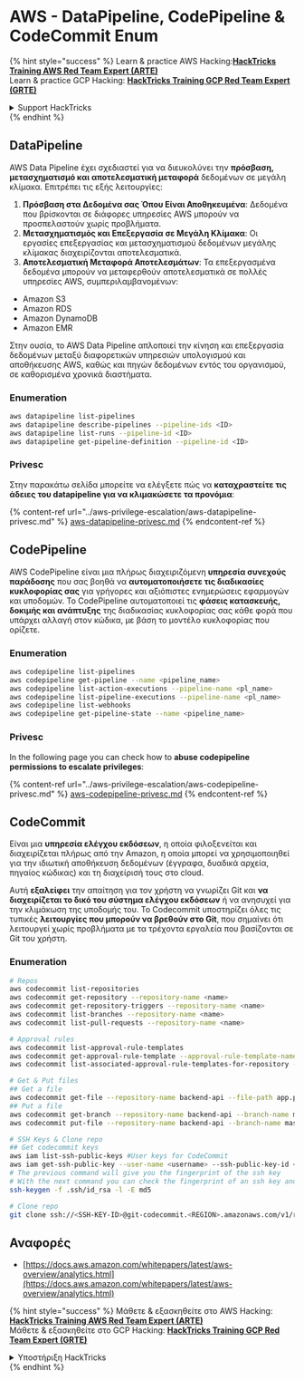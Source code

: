 # AWS - DataPipeline, CodePipeline & CodeCommit Enum

{% hint style="success" %}
Learn & practice AWS Hacking:<img src="../../../.gitbook/assets/image (1) (1) (1) (1).png" alt="" data-size="line">[**HackTricks Training AWS Red Team Expert (ARTE)**](https://training.hacktricks.xyz/courses/arte)<img src="../../../.gitbook/assets/image (1) (1) (1) (1).png" alt="" data-size="line">\
Learn & practice GCP Hacking: <img src="../../../.gitbook/assets/image (2) (1).png" alt="" data-size="line">[**HackTricks Training GCP Red Team Expert (GRTE)**<img src="../../../.gitbook/assets/image (2) (1).png" alt="" data-size="line">](https://training.hacktricks.xyz/courses/grte)

<details>

<summary>Support HackTricks</summary>

* Check the [**subscription plans**](https://github.com/sponsors/carlospolop)!
* **Join the** 💬 [**Discord group**](https://discord.gg/hRep4RUj7f) or the [**telegram group**](https://t.me/peass) or **follow** us on **Twitter** 🐦 [**@hacktricks\_live**](https://twitter.com/hacktricks_live)**.**
* **Share hacking tricks by submitting PRs to the** [**HackTricks**](https://github.com/carlospolop/hacktricks) and [**HackTricks Cloud**](https://github.com/carlospolop/hacktricks-cloud) github repos.

</details>
{% endhint %}

## DataPipeline

AWS Data Pipeline έχει σχεδιαστεί για να διευκολύνει την **πρόσβαση, μετασχηματισμό και αποτελεσματική μεταφορά** δεδομένων σε μεγάλη κλίμακα. Επιτρέπει τις εξής λειτουργίες:

1. **Πρόσβαση στα Δεδομένα σας Όπου Είναι Αποθηκευμένα**: Δεδομένα που βρίσκονται σε διάφορες υπηρεσίες AWS μπορούν να προσπελαστούν χωρίς προβλήματα.
2. **Μετασχηματισμός και Επεξεργασία σε Μεγάλη Κλίμακα**: Οι εργασίες επεξεργασίας και μετασχηματισμού δεδομένων μεγάλης κλίμακας διαχειρίζονται αποτελεσματικά.
3. **Αποτελεσματική Μεταφορά Αποτελεσμάτων**: Τα επεξεργασμένα δεδομένα μπορούν να μεταφερθούν αποτελεσματικά σε πολλές υπηρεσίες AWS, συμπεριλαμβανομένων:
* Amazon S3
* Amazon RDS
* Amazon DynamoDB
* Amazon EMR

Στην ουσία, το AWS Data Pipeline απλοποιεί την κίνηση και επεξεργασία δεδομένων μεταξύ διαφορετικών υπηρεσιών υπολογισμού και αποθήκευσης AWS, καθώς και πηγών δεδομένων εντός του οργανισμού, σε καθορισμένα χρονικά διαστήματα.

### Enumeration
```bash
aws datapipeline list-pipelines
aws datapipeline describe-pipelines --pipeline-ids <ID>
aws datapipeline list-runs --pipeline-id <ID>
aws datapipeline get-pipeline-definition --pipeline-id <ID>
```
### Privesc

Στην παρακάτω σελίδα μπορείτε να ελέγξετε πώς να **καταχραστείτε τις άδειες του datapipeline για να κλιμακώσετε τα προνόμια**:

{% content-ref url="../aws-privilege-escalation/aws-datapipeline-privesc.md" %}
[aws-datapipeline-privesc.md](../aws-privilege-escalation/aws-datapipeline-privesc.md)
{% endcontent-ref %}

## CodePipeline

AWS CodePipeline είναι μια πλήρως διαχειριζόμενη **υπηρεσία συνεχούς παράδοσης** που σας βοηθά να **αυτοματοποιήσετε τις διαδικασίες κυκλοφορίας σας** για γρήγορες και αξιόπιστες ενημερώσεις εφαρμογών και υποδομών. Το CodePipeline αυτοματοποιεί τις **φάσεις κατασκευής, δοκιμής και ανάπτυξης** της διαδικασίας κυκλοφορίας σας κάθε φορά που υπάρχει αλλαγή στον κώδικα, με βάση το μοντέλο κυκλοφορίας που ορίζετε.

### Enumeration
```bash
aws codepipeline list-pipelines
aws codepipeline get-pipeline --name <pipeline_name>
aws codepipeline list-action-executions --pipeline-name <pl_name>
aws codepipeline list-pipeline-executions --pipeline-name <pl_name>
aws codepipeline list-webhooks
aws codepipeline get-pipeline-state --name <pipeline_name>
```
### Privesc

In the following page you can check how to **abuse codepipeline permissions to escalate privileges**:

{% content-ref url="../aws-privilege-escalation/aws-codepipeline-privesc.md" %}
[aws-codepipeline-privesc.md](../aws-privilege-escalation/aws-codepipeline-privesc.md)
{% endcontent-ref %}

## CodeCommit

Είναι μια **υπηρεσία ελέγχου εκδόσεων**, η οποία φιλοξενείται και διαχειρίζεται πλήρως από την Amazon, η οποία μπορεί να χρησιμοποιηθεί για την ιδιωτική αποθήκευση δεδομένων (έγγραφα, δυαδικά αρχεία, πηγαίος κώδικας) και τη διαχείρισή τους στο cloud.

Αυτή **εξαλείφει** την απαίτηση για τον χρήστη να γνωρίζει Git και **να διαχειρίζεται το δικό του σύστημα ελέγχου εκδόσεων** ή να ανησυχεί για την κλιμάκωση της υποδομής του. Το Codecommit υποστηρίζει όλες τις τυπικές **λειτουργίες που μπορούν να βρεθούν στο Git**, που σημαίνει ότι λειτουργεί χωρίς προβλήματα με τα τρέχοντα εργαλεία που βασίζονται σε Git του χρήστη.

### Enumeration
```bash
# Repos
aws codecommit list-repositories
aws codecommit get-repository --repository-name <name>
aws codecommit get-repository-triggers --repository-name <name>
aws codecommit list-branches --repository-name <name>
aws codecommit list-pull-requests --repository-name <name>

# Approval rules
aws codecommit list-approval-rule-templates
aws codecommit get-approval-rule-template --approval-rule-template-name <name>
aws codecommit list-associated-approval-rule-templates-for-repository --repository-name <name>

# Get & Put files
## Get a file
aws codecommit get-file --repository-name backend-api --file-path app.py
## Put a file
aws codecommit get-branch --repository-name backend-api --branch-name master
aws codecommit put-file --repository-name backend-api --branch-name master --file-content fileb://./app.py --file-path app.py --parent-commit-id <commit-id>

# SSH Keys & Clone repo
## Get codecommit keys
aws iam list-ssh-public-keys #User keys for CodeCommit
aws iam get-ssh-public-key --user-name <username> --ssh-public-key-id <id> --encoding SSH #Get public key with metadata
# The previous command will give you the fingerprint of the ssh key
# With the next command you can check the fingerprint of an ssh key and compare them
ssh-keygen -f .ssh/id_rsa -l -E md5

# Clone repo
git clone ssh://<SSH-KEY-ID>@git-codecommit.<REGION>.amazonaws.com/v1/repos/<repo-name>
```
## Αναφορές

* [https://docs.aws.amazon.com/whitepapers/latest/aws-overview/analytics.html](https://docs.aws.amazon.com/whitepapers/latest/aws-overview/analytics.html)

{% hint style="success" %}
Μάθετε & εξασκηθείτε στο AWS Hacking:<img src="../../../.gitbook/assets/image (1) (1) (1) (1).png" alt="" data-size="line">[**HackTricks Training AWS Red Team Expert (ARTE)**](https://training.hacktricks.xyz/courses/arte)<img src="../../../.gitbook/assets/image (1) (1) (1) (1).png" alt="" data-size="line">\
Μάθετε & εξασκηθείτε στο GCP Hacking: <img src="../../../.gitbook/assets/image (2) (1).png" alt="" data-size="line">[**HackTricks Training GCP Red Team Expert (GRTE)**<img src="../../../.gitbook/assets/image (2) (1).png" alt="" data-size="line">](https://training.hacktricks.xyz/courses/grte)

<details>

<summary>Υποστήριξη HackTricks</summary>

* Ελέγξτε τα [**σχέδια συνδρομής**](https://github.com/sponsors/carlospolop)!
* **Εγγραφείτε στην** 💬 [**ομάδα Discord**](https://discord.gg/hRep4RUj7f) ή στην [**ομάδα telegram**](https://t.me/peass) ή **ακολουθήστε** μας στο **Twitter** 🐦 [**@hacktricks\_live**](https://twitter.com/hacktricks_live)**.**
* **Μοιραστείτε κόλπα hacking υποβάλλοντας PRs στα** [**HackTricks**](https://github.com/carlospolop/hacktricks) και [**HackTricks Cloud**](https://github.com/carlospolop/hacktricks-cloud) github repos.

</details>
{% endhint %}
